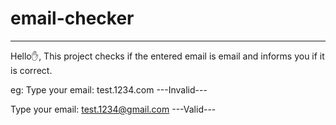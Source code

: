 # email-checker
<hr>
Hello✋, This project checks if the entered email is email and informs you if it is correct.

eg:
Type your email: test.1234.com
---Invalid---

Type your email: test.1234@gmail.com
---Valid---
